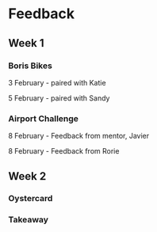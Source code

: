 # Feedback

## Week 1

### Boris Bikes

3 February - paired with Katie



5 February - paired with Sandy



### Airport Challenge

8 February - Feedback from mentor, Javier



8 February - Feedback from Rorie



## Week 2

### Oystercard



### Takeaway
